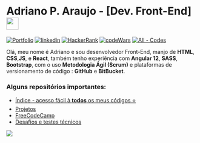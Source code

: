 # Adriano P. Araujo - [Dev. Front-End] <img src="https://github.com/blackcater/blackcater/raw/main/images/Hi.gif" height="32" />

[![Portfolio](https://img.shields.io/badge/Portfolio-%23000000.svg?style=for-the-badge&logo=firefox&logoColor=#FF7139)](https://dev-araujo.com.br/)
[![linkedin](https://img.shields.io/badge/LinkedIn-0077B5?style=for-the-badge&logo=linkedin&logoColor=white)](https://www.linkedin.com/in/araujocode/)
[![HackerRank](https://img.shields.io/badge/-Hackerrank-2EC866?style=for-the-badge&logo=HackerRank&logoColor=white)](https://www.hackerrank.com/araujo6_6)
[![codeWars](https://img.shields.io/badge/CodeWars-B1361E?style=for-the-badge&logo=codewars&logoColor=#B1361E)](https://www.codewars.com/users/dev-araujo)
[![All - Codes](https://img.shields.io/static/v1?label=All&message=Codes&color=%23005eff+&style=for-the-badge)](https://github.com/dev-araujo/Index)


Olá, meu nome é Adriano e sou desenvolvedor Front-End, manjo de **HTML**, **CSS**,**JS**, e **React**, também tenho experiência com **Angular 12**, **SASS**, **Bootstrap**, com o uso **Metodologia Ágil (Scrum)** e plataformas de versionamento de código : **GitHub** e **BitBucket**.

### Alguns repositórios importantes:
- [Índice - acesso fácil à **todos** os meus códigos ⭐](https://github.com/dev-araujo/Index)
- [Projetos](https://github.com/dev-araujo/projetos)
- [FreeCodeCamp](https://github.com/dev-araujo/FreeCodeCamp)
- [Desafios e testes técnicos](https://github.com/dev-araujo/desafios)


![](https://github-readme-stats.vercel.app/api/top-langs/?username=dev-araujo)

